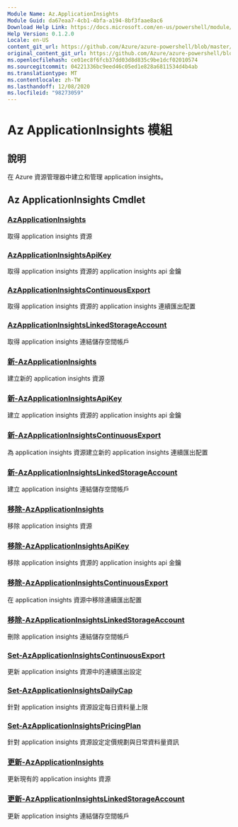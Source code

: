 ```yaml
---
Module Name: Az.ApplicationInsights
Module Guid: da67eaa7-4cb1-4bfa-a194-8bf3faae8ac6
Download Help Link: https://docs.microsoft.com/en-us/powershell/module/az.applicationinsights
Help Version: 0.1.2.0
Locale: en-US
content_git_url: https://github.com/Azure/azure-powershell/blob/master/src/ApplicationInsights/ApplicationInsights/help/Az.ApplicationInsights.md
original_content_git_url: https://github.com/Azure/azure-powershell/blob/master/src/ApplicationInsights/ApplicationInsights/help/Az.ApplicationInsights.md
ms.openlocfilehash: ce01ec8f6fcb37dd03d8d835c9be1dcf02010574
ms.sourcegitcommit: 04221336bc9eed46c05ed1e828a6811534d4b4ab
ms.translationtype: MT
ms.contentlocale: zh-TW
ms.lasthandoff: 12/08/2020
ms.locfileid: "98273059"
---
```

# Az ApplicationInsights 模組
## 說明
在 Azure 資源管理器中建立和管理 application insights。

## Az ApplicationInsights Cmdlet
### [AzApplicationInsights](Get-AzApplicationInsights.md)
取得 application insights 資源

### [AzApplicationInsightsApiKey](Get-AzApplicationInsightsApiKey.md)
取得 application insights 資源的 application insights api 金鑰

### [AzApplicationInsightsContinuousExport](Get-AzApplicationInsightsContinuousExport.md)
取得 application insights 資源的 application insights 連續匯出配置

### [AzApplicationInsightsLinkedStorageAccount](Get-AzApplicationInsightsLinkedStorageAccount.md)
取得 application insights 連結儲存空間帳戶

### [新-AzApplicationInsights](New-AzApplicationInsights.md)
建立新的 application insights 資源

### [新-AzApplicationInsightsApiKey](New-AzApplicationInsightsApiKey.md)
建立 application insights 資源的 application insights api 金鑰

### [新-AzApplicationInsightsContinuousExport](New-AzApplicationInsightsContinuousExport.md)
為 application insights 資源建立新的 application insights 連續匯出配置

### [新-AzApplicationInsightsLinkedStorageAccount](New-AzApplicationInsightsLinkedStorageAccount.md)
建立 application insights 連結儲存空間帳戶

### [移除-AzApplicationInsights](Remove-AzApplicationInsights.md)
移除 application insights 資源

### [移除-AzApplicationInsightsApiKey](Remove-AzApplicationInsightsApiKey.md)
移除 application insights 資源的 application insights api 金鑰

### [移除-AzApplicationInsightsContinuousExport](Remove-AzApplicationInsightsContinuousExport.md)
在 application insights 資源中移除連續匯出配置

### [移除-AzApplicationInsightsLinkedStorageAccount](Remove-AzApplicationInsightsLinkedStorageAccount.md)
刪除 application insights 連結儲存空間帳戶

### [Set-AzApplicationInsightsContinuousExport](Set-AzApplicationInsightsContinuousExport.md)
更新 application insights 資源中的連續匯出設定

### [Set-AzApplicationInsightsDailyCap](Set-AzApplicationInsightsDailyCap.md)
針對 application insights 資源設定每日資料量上限

### [Set-AzApplicationInsightsPricingPlan](Set-AzApplicationInsightsPricingPlan.md)
針對 application insights 資源設定定價規劃與日常資料量資訊

### [更新-AzApplicationInsights](Update-AzApplicationInsights.md)
更新現有的 application insights 資源

### [更新-AzApplicationInsightsLinkedStorageAccount](Update-AzApplicationInsightsLinkedStorageAccount.md)
更新 application insights 連結儲存空間帳戶

